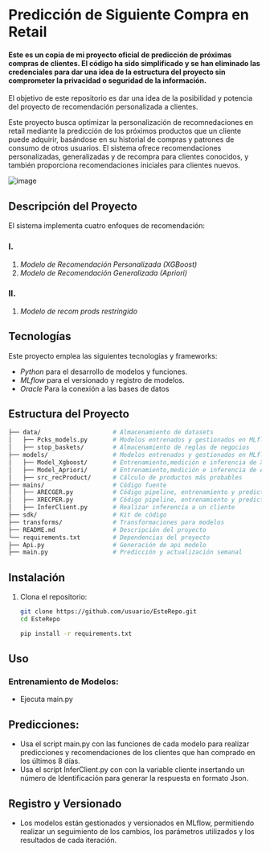 # Predicción de Siguiente Compra en Retail
#### Este es un copia de mi proyecto oficial de predicción de próximas compras de clientes. El código ha sido simplificado y se han eliminado las credenciales para dar una idea de la estructura del proyecto sin comprometer la privacidad o seguridad de la información.
El objetivo de este repositorio es dar una idea de la posibilidad y potencia del proyecto de recomendación personalizada a clientes.


Este proyecto busca optimizar la personalización de recomnedaciones en retail mediante la predicción de los próximos productos que un cliente puede adquirir, basándose en su historial de compras y patrones de consumo de otros usuarios. El sistema ofrece recomendaciones personalizadas, generalizadas y de recompra para clientes conocidos, y también proporciona recomendaciones iniciales para clientes nuevos.

![image](https://github.com/user-attachments/assets/0d418e90-3fa2-48c5-b55c-026adc07f2f7)

## Descripción del Proyecto

El sistema implementa cuatro enfoques de recomendación:

### I.
1. *Modelo de Recomendación Personalizada (XGBoost)*
2. *Modelo de Recomendación Generalizada (Apriori)*

### II.

1. *Modelo de recom prods restringido*


## Tecnologías

Este proyecto emplea las siguientes tecnologías y frameworks:

- *Python* para el desarrollo de modelos y funciones.
- *MLflow* para el versionado y registro de modelos.
- *Oracle* Para la conexión a las bases de datos

## Estructura del Proyecto
```bash
├── data/                    # Almacenamiento de datasets
│   ├── Pcks_models.py       # Modelos entrenados y gestionados en MLflow
│   ├── stop_baskets/        # Almacenamiento de reglas de negocios
├── models/                  # Modelos entrenados y gestionados en MLflow
│   ├── Model_Xgboost/       # Entrenamiento,medición e inferencia de Xgboost
│   ├── Model_Apriori/       # Entrenamiento,medición e inferencia de Apriori
│   ├── src_recProduct/      # Cálculo de productos más probables
├── mains/                   # Código fuente
│   ├── ARECGER.py           # Código pipeline, entrenamiento y predict Apriori
│   ├── XRECPER.py           # Código pipeline, entrenamiento y predict Xgboost
│   ├── InferClient.py       # Realizar inferencia a un cliente
├── sdk/                     # Kit de código
├── transforms/              # Transformaciones para modelos
├── README.md                # Descripción del proyecto
└── requirements.txt         # Dependencias del proyecto
├── Api.py                   # Generación de api modelo
├── main.py                  # Predicción y actualización semanal 
```

## Instalación

1. Clona el repositorio:
   ```bash
   git clone https://github.com/usuario/EsteRepo.git
   cd EsteRepo

   pip install -r requirements.txt
   ```

## Uso
### Entrenamiento de Modelos:

- Ejecuta main.py 

## Predicciones:

- Usa el script main.py con las funciones de cada modelo para realizar predicciones y recomendaciones de los clientes que han comprado en los últimos 8 días.
- Usa el script InferClient.py con con la variable cliente insertando un número de Identificación para generar la respuesta en formato Json.

## Registro y Versionado
- Los modelos están gestionados y versionados en MLflow, permitiendo realizar un seguimiento de los cambios, los parámetros utilizados y los resultados de cada iteración.
